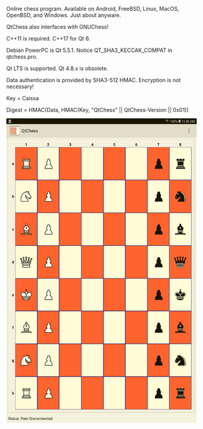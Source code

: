 Online chess program. Available on Android, FreeBSD, Linux, MacOS, OpenBSD,
and Windows. Just about anyware.

QtChess also interfaces with GNUChess!

C++11 is required. C++17 for Qt 6.

Debian PowerPC is Qt 5.5.1. Notice QT_SHA3_KECCAK_COMPAT in qtchess.pro.

Qt LTS is supported. Qt 4.8.x is obsolete.

Data authentication is provided by SHA3-512 HMAC. Encryption is not necessary!

Key = Caissa

Digest = HMAC(Data, HMAC(Key, "QtChess" || QtChess-Version || 0x01))

![play](https://github.com/textbrowser/qtchess/blob/master/Images/play.png)
